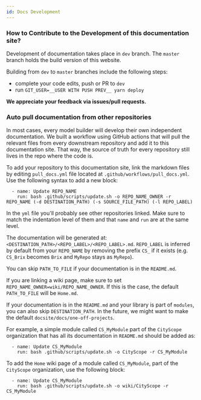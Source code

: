 ```yaml
---
id: Docs Development
---
```


### How to Contribute to the Development of this documentation site?

Development of documentation takes place in `dev` branch. The `master` branch holds the build version of this website.

Building from `dev` to `master` branches include the following steps:

-   complete your code edits, push or PR to `dev`
-   run `GIT_USER=__USER WITH PUSH PREV__ yarn deploy`

**We appreciate your feedback via issues/pull requests.**


### Auto pull documentation from other repositories

In most cases, every model builder will develop their own independent documentation. We built a workflow using GitHub actions that will pull the relevant files from every downstream repository and add it to this documentation site. That way, the source of truth for every repository still lives in the repo where the code is. 

To add your repository to this documentation site, link the markdown files by editing `pull_docs.yml` file located at `.github/workflows/pull_docs.yml`. Use the following syntax to add a new block:

```
  - name: Update REPO_NAME
    run: bash .github/scripts/update.sh -o REPO_NAME_OWNER -r REPO_NAME (-d DESTINATION_PATH) (-s SOURCE_FILE_PATH) (-l REPO_LABEL)
```

In the `yml` file you'll probably see other repositories linked. Make sure to match the indentation level of them and that `name` and `run` are at the same level. 

The documentation will be generated at: `<DESTINATION_PATH>/<REPO_LABEL>/<REPO_LABEL>.md`. `REPO_LABEL` is inferred by default from your `REPO_NAME` by removing the prefix `CS_` if it exists (e.g. `CS_Brix` becomes `Brix` and `MyRepo` stays as `MyRepo`). 

You can skip `PATH_TO_FILE` if your documentation is in the `README.md`. 

If you are linking a wiki page, make sure to set `REPO_NAME_OWNER=wiki/REPO_NAME_OWNER`. If this is the case, the default `PATH_TO_FILE` will be `Home.md`.

If your documentation is in the `README.md` and your library is part of `modules`, you can also skip `DESTINATION_PATH`. In the future, we might want to make the default `docsite/docs/one-off-projects`.

For example, a simple module called `CS_MyModule` part of the `CityScope` organization that has all its documentation in `README.md` should be added as:
```
  - name: Update CS_MyModule
    run: bash .github/scripts/update.sh -o CityScope -r CS_MyModule
```

To add the `Home` wiki page of a module called `CS_MyModule`, part of the `CityScope` organization, use the following block:
```
  - name: Update CS_MyModule
    run: bash .github/scripts/update.sh -o wiki/CityScope -r CS_MyModule
```
